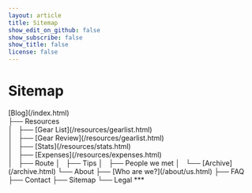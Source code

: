 ```yaml
---
layout: article
title: Sitemap
show_edit_on_github: false
show_subscribe: false
show_title: false
license: false
---
```


# Sitemap

<link rel="stylesheet" type="text/css" href="/assets/css/textdeco.css">
<span class="mono">
[Blog](/index.html)<br>
├── Resources<br>
│   ├── [Gear List](/resources/gearlist.html)<br>
│   ├── [Gear Review](/resources/gearlist.html)<br>
│   ├── [Stats](/resources/stats.html)<br>
│   ├── [Expenses](/resources/expenses.html)<br>
│   ├── Route
│   ├── Tips
│   ├── People we met
│   └── [Archive](/archive.html)
└── About
    ├── [Who are we?](/about/us.html)
    ├── FAQ
    ├── Contact
    ├── Sitemap
    └── Legal
</span>
***
